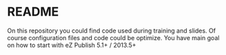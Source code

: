 README
======

On this repository you could find code used during training and slides.
Of course configuration files and code could be optimize. You have main goal on how to start with eZ Publish 5.1+ / 2013.5+